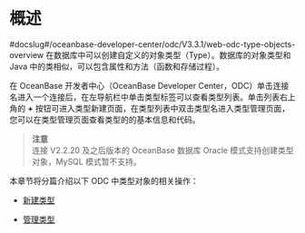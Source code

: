 概述 
=======================
#docslug#/oceanbase-developer-center/odc/V3.3.1/web-odc-type-objects-overview
在数据库中可以创建自定义的对象类型（Type）。数据库的对象类型和 Java 中的类相似，可以包含属性和方法（函数和存储过程）。

在 OceanBase 开发者中心（OceanBase Developer Center，ODC）单击连接名进入一个连接后，在左导航栏中单击类型标签可以查看类型列表。单击列表右上角的 **+** 按钮可进入类型新建页面，在类型列表中双击类型名进入类型管理页面，您可以在类型管理页面查看类型的的基本信息和代码。
> **注意**<br>
> 连接 V2.2.20 及之后版本的 OceanBase 数据库 Oracle 模式支持创建类型对象，MySQL 模式暂不支持。

本章节将分篇介绍以下 ODC 中类型对象的相关操作：

* [新建类型](../../../7.client-odc-user-guide/10.client-odc-database-objects/7.client-odc-trigger-objects/2.client-odc-create-a-trigger.md)

  

* [管理类型](../../../7.client-odc-user-guide/10.client-odc-database-objects/7.client-odc-trigger-objects/3.client-odc-manage-triggers.md)

  



